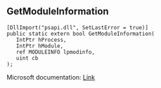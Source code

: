 ## GetModuleInformation

```
[DllImport("psapi.dll", SetLastError = true)]
public static extern bool GetModuleInformation(
   IntPtr hProcess,
   IntPtr hModule,
   ref MODULEINFO lpmodinfo,
   uint cb
);
```

Microsoft documentation: [Link](https://docs.microsoft.com/en-us/windows/win32/api/psapi/nf-psapi-getmoduleinformation)
